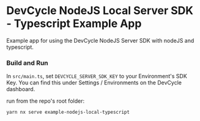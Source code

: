 # DevCycle NodeJS Local Server SDK - Typescript Example App

Example app for using the DevCycle NodeJS Server SDK with nodeJS and typescript.

### Build and Run

In `src/main.ts`, set `DEVCYCLE_SERVER_SDK_KEY` to your Environment's SDK Key.
You can find this under Settings / Environments on the DevCycle dashboard.

run from the repo's root folder:

```yarn nx serve example-nodejs-local-typescript```
